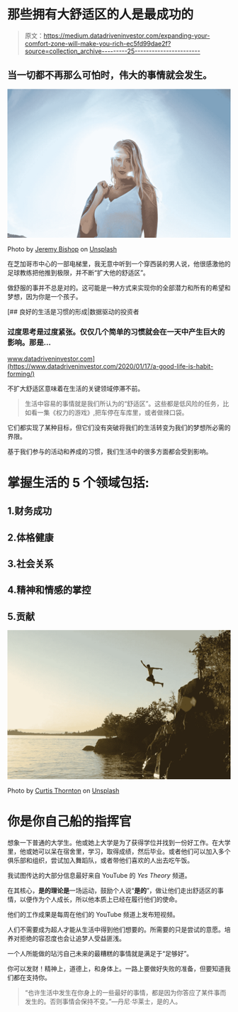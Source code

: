 # 那些拥有大舒适区的人是最成功的

> 原文：<https://medium.datadriveninvestor.com/expanding-your-comfort-zone-will-make-you-rich-ec5fd99dae2f?source=collection_archive---------25----------------------->

## 当一切都不再那么可怕时，伟大的事情就会发生。

![](img/b893e2ba108020352afef92f93dd50a6.png)

Photo by [Jeremy Bishop](https://unsplash.com/@jeremybishop?utm_source=unsplash&utm_medium=referral&utm_content=creditCopyText) on [Unsplash](https://unsplash.com/s/photos/low-angle-portrait?utm_source=unsplash&utm_medium=referral&utm_content=creditCopyText)

在芝加哥市中心的一部电梯里，我无意中听到一个穿西装的男人说，他很感激他的足球教练把他推到极限，并不断“扩大他的舒适区”。

做舒服的事并不总是对的。这可能是一种方式来实现你的全部潜力和所有的希望和梦想，因为你是一个孩子。

[](https://www.datadriveninvestor.com/2020/01/17/a-good-life-is-habit-forming/) [## 良好的生活是习惯的形成|数据驱动的投资者

### 过度思考是过度紧张。仅仅几个简单的习惯就会在一天中产生巨大的影响。那是…

www.datadriveninvestor.com](https://www.datadriveninvestor.com/2020/01/17/a-good-life-is-habit-forming/) 

不扩大舒适区意味着在生活的关键领域停滞不前。

> 生活中容易的事情就是我们所认为的“舒适区”。这些都是低风险的任务，比如看一集《权力的游戏》,把车停在车库里，或者做辣口袋。

它们都实现了某种目标，但它们没有突破将我们的生活转变为我们的梦想所必需的界限。

基于我们参与的活动和养成的习惯，我们生活中的很多方面都会受到影响。

# 掌握生活的 5 个领域包括:

## 1.财务成功

## 2.体格健康

## 3.社会关系

## 4.精神和情感的掌控

## 5.贡献

![](img/97043f9ac49e87b1bf0999687727d281.png)

Photo by [Curtis Thornton](https://unsplash.com/@curtavius?utm_source=unsplash&utm_medium=referral&utm_content=creditCopyText) on [Unsplash](https://unsplash.com/s/photos/comfort-zone?utm_source=unsplash&utm_medium=referral&utm_content=creditCopyText)

# 你是你自己船的指挥官

想象一下普通的大学生。他或她上大学是为了获得学位并找到一份好工作。在大学里，他或她可以呆在宿舍里，学习，取得成绩，然后毕业。或者他们可以加入多个俱乐部和组织，尝试加入舞蹈队，或者带他们喜欢的人出去吃午饭。

我试图传达的大部分信息最好来自 YouTube 的 *Yes Theory* 频道。

在其核心，**是的理论是**一场运动，鼓励个人说“**是的**”，做让他们走出舒适区的事情，以便作为个人成长，所以他本质上已经在履行他们的使命。

他们的工作成果是每周在他们的 YouTube 频道上发布短视频。

人们不需要成为超人才能从生活中得到他们想要的。所需要的只是尝试的意愿。培养对拒绝的容忍度也会让追梦人受益匪浅。

一个人所能做的玷污自己未来的最糟糕的事情就是满足于“足够好”。

你可以发财！精神上，道德上，和身体上。一路上要做好失败的准备，但要知道我们都在支持你。

> “也许生活中发生在你身上的一些最好的事情，都是因为你答应了某件事而发生的。否则事情会保持不变。”—丹尼·华莱士，是的人。